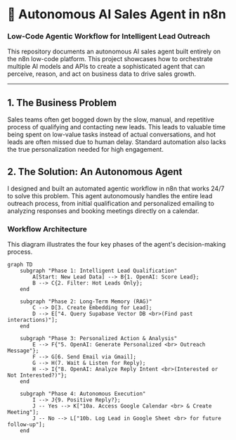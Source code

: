 # 🤖 Autonomous AI Sales Agent in n8n

### Low-Code Agentic Workflow for Intelligent Lead Outreach

This repository documents an autonomous AI sales agent built entirely on the n8n low-code platform. This project showcases how to orchestrate multiple AI models and APIs to create a sophisticated agent that can perceive, reason, and act on business data to drive sales growth.

---

## 1. The Business Problem
Sales teams often get bogged down by the slow, manual, and repetitive process of qualifying and contacting new leads. This leads to valuable time being spent on low-value tasks instead of actual conversations, and hot leads are often missed due to human delay. Standard automation also lacks the true personalization needed for high engagement.

## 2. The Solution: An Autonomous Agent
I designed and built an automated agentic workflow in n8n that works 24/7 to solve this problem. This agent autonomously handles the entire lead outreach process, from initial qualification and personalized emailing to analyzing responses and booking meetings directly on a calendar.

### Workflow Architecture
This diagram illustrates the four key phases of the agent's decision-making process.

```mermaid
graph TD
    subgraph "Phase 1: Intelligent Lead Qualification"
        A[Start: New Lead Data] --> B{1. OpenAI: Score Lead};
        B --> C{2. Filter: Hot Leads Only};
    end

    subgraph "Phase 2: Long-Term Memory (RAG)"
        C --> D[3. Create Embedding for Lead];
        D --> E["4. Query Supabase Vector DB <br>(Find past interactions)"];
    end

    subgraph "Phase 3: Personalized Action & Analysis"
        E --> F{"5. OpenAI: Generate Personalized <br> Outreach Message"};
        F --> G[6. Send Email via Gmail];
        G --> H(7. Wait & Listen for Reply);
        H --> I{"8. OpenAI: Analyze Reply Intent <br>(Interested or Not Interested?)"};
    end

    subgraph "Phase 4: Autonomous Execution"
        I --> J{9. Positive Reply?};
        J -- Yes --> K["10a. Access Google Calendar <br> & Create Meeting"];
        J -- No --> L["10b. Log Lead in Google Sheet <br> for future follow-up"];
    end